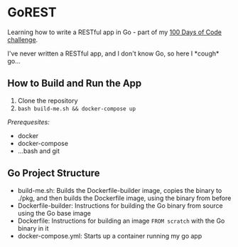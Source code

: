 GoREST
======

Learning how to write a RESTful app in Go - part of my [100 Days of Code challenge](https://github.com/clcollins/100-days-of-code/blob/master/log.md).

I've never written a RESTful app, and I don't know Go, so here I \*cough\* go...

How to Build and Run the App
----------------------------

1. Clone the repository
2. `bash build-me.sh && docker-compose up`

_Prerequesites:_ 

* docker
* docker-compose
* ...bash and git

Go Project Structure
--------------------

* build-me.sh: Builds the Dockerfile-builder image, copies the binary to ./pkg, and then builds the Dockerfile image, using the binary from before
* Dockerfile-builder: Instructions for building the Go binary from source using the Go base image
* Dockerfile: Instructions for building an image `FROM scratch` with the Go binary in it
* docker-compose.yml: Starts up a container running my go app
